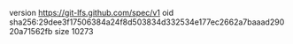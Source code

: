 version https://git-lfs.github.com/spec/v1
oid sha256:29dee3f17506384a24f8d503834d332534e177ec2662a7baaad29020a71562fb
size 10273
